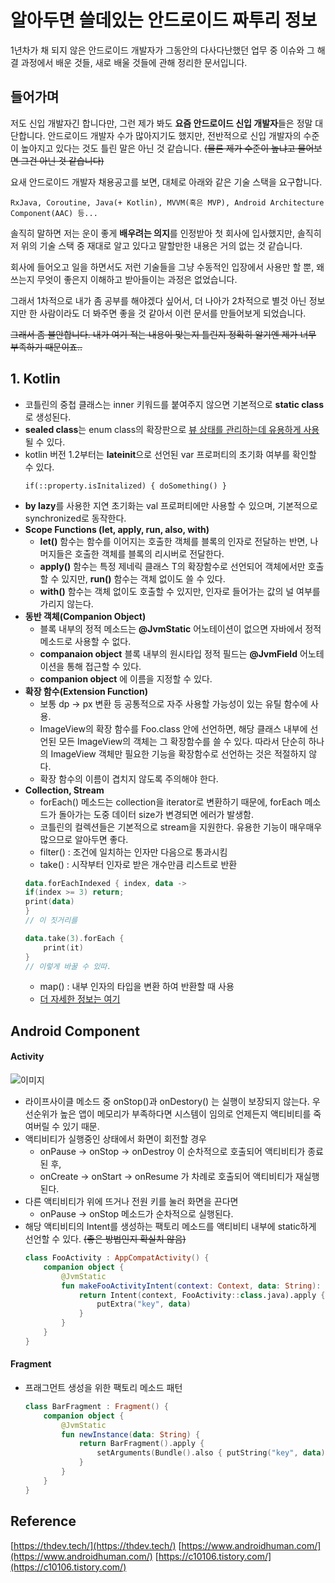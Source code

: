 # 알아두면 쓸데있는 안드로이드 짜투리 정보
1년차가 채 되지 않은 안드로이드 개발자가 그동안의 다사다난했던 업무 중 이슈와 그 해결 과정에서 배운 것들, 새로 배울 것들에 관해 정리한 문서입니다.

## 들어가며
저도 신입 개발자긴 합니다만, 그런 제가 봐도 **요즘 안드로이드 신입 개발자**들은 정말 대단합니다. 안드로이드 개발자 수가 많아지기도 했지만, 전반적으로 신입 개발자의 수준이 높아지고 있다는 것도 틀린 말은 아닌 것 같습니다. ~~(물론 제가 수준이 높냐고 물어보면 그건 아닌 것 같습니다)~~

요새 안드로이드 개발자 채용공고를 보면, 대체로 아래와 같은 기술 스택을 요구합니다.
~~~
RxJava, Coroutine, Java(+ Kotlin), MVVM(혹은 MVP), Android Architecture Component(AAC) 등...
~~~

솔직히 말하면 저는 운이 좋게 **배우려는 의지**를 인정받아 첫 회사에 입사했지만, 솔직히 저 위의 기술 스택 중 재대로 알고 있다고 말할만한 내용은 거의 없는 것 같습니다.

회사에 들어오고 일을 하면서도 저런 기술들을 그냥 수동적인 입장에서 사용만 할 뿐, 왜 쓰는지 무엇이 좋은지 이해하고 받아들이는 과정은 없었습니다.

그래서 1차적으로 내가 좀 공부를 해야겠다 싶어서, 더 나아가 2차적으로 별것 아닌 정보지만 한 사람이라도 더 봐주면 좋을 것 같아서 이런 문서를 만들어보게 되었습니다.

~~그래서 좀 불안합니다. 내가 여기 적는 내용이 맞는지 틀린지 정확히 알기엔 제가 너무 부족하기 때문이죠..~~

## 1. Kotlin
-  코틀린의 중첩 클래스는 inner 키워드를 붙여주지 않으면 기본적으로 **static class**로 생성된다.
-  **sealed class**는 enum class의 확장판으로 [뷰 상태를  관리하는데 유용하게 사용]([https://medium.com/@lazysoul/kotlin-sealed-class%EB%A5%BC-%EC%82%AC%EC%9A%A9%ED%95%9C-ui-%EC%83%81%ED%83%9C-%EA%B4%80%EB%A6%AC-1-3-98cf37207c13](https://medium.com/@lazysoul/kotlin-sealed-class%EB%A5%BC-%EC%82%AC%EC%9A%A9%ED%95%9C-ui-%EC%83%81%ED%83%9C-%EA%B4%80%EB%A6%AC-1-3-98cf37207c13))될 수 있다.
- kotlin 버전 1.2부터는 **lateinit**으로 선언된 var 프로퍼티의 초기화 여부를 확인할 수 있다.
	~~~
	if(::property.isInitalized) { doSomething() }
	~~~
- **by lazy**를 사용한 지연 초기화는 val 프로퍼티에만 사용할 수 있으며, 기본적으로 synchronized로 동작한다.
- **Scope Functions (let, apply, run, also, with)**
	- **let()** 함수는 함수를 이어지는 호출한 객체를 블록의 인자로 전달하는 반면, 나머지들은 호출한 객체를 블록의 리시버로 전달한다.
	- **apply()** 함수는 특정 제네릭 클래스 T의 확장함수로 선언되어 객체에서만 호출할 수 있지만, **run()** 함수는 객체 없이도 쓸 수 있다.
	- **with()** 함수는 객체 없이도 호출할 수 있지만, 인자로 들어가는 값의 널 여부를 가리지 않는다.
- **동반 객체(Companion Object)** 
	- 블록 내부의 정적 메소드는 **@JvmStatic** 어노테이션이 없으면 자바에서 정적 메소드로 사용할 수 없다.
	- **companaion object** 블록 내부의 원시타입 정적 필드는 **@JvmField** 어노테이션을 통해 접근할 수 있다.
	- **companion object** 에 이름을 지정할 수 있다.
- **확장 함수(Extension Function)**
	- 보통 dp -> px 변환 등 공통적으로 자주 사용할 가능성이 있는 유틸 함수에 사용.
	- ImageView의 확장 함수를 Foo.class 안에 선언하면, 해당 클래스 내부에 선언된 모든 ImageView의 객체는 그 확장함수를 쓸 수 있다. 따라서 단순히 하나의 ImageView 객체만 필요한 기능을 확장함수로 선언하는 것은 적절하지 않다.
	- 확장 함수의 이름이 겹치지 않도록 주의해야 한다.
- **Collection, Stream**
	- forEach() 메소드는 collection을 iterator로 변환하기 때문에, forEach 메소드가 돌아가는 도중 데이터 size가 변경되면 에러가 발생함.
	- 코틀린의 컬렉션들은 기본적으로 stream을 지원한다. 유용한 기능이 매우매우 많으므로 알아두면 좋다.
	- filter() : 조건에 일치하는 인자만 다음으로 통과시킴
	- take() : 시작부터 인자로 받은 개수만큼 리스트로 반환
	~~~kotlin
	data.forEachIndexed { index, data ->
	if(index >= 3) return;
	print(data)
	}
	// 이 짓거리를

	data.take(3).forEach {
		print(it)
	}
	// 이렇게 바꿀 수 있따.
	~~~
	 - map() : 내부 인자의 타입을 변환 하여 반환할 때 사용
	 - [더 자세한 정보는 여기](https://namget.tistory.com/entry/Kotlin-%EC%BD%94%ED%8B%80%EB%A6%B0-%EC%8A%A4%ED%8A%B8%EB%A6%BC-%ED%95%A8%EC%88%98-map-flatMap-groupBy-filter-take-drop-first-distinct-zip-joinToString-count-any-none-max-min-average)

## Android Component
#### Activity
![이미지](./art/activity_lifecycle)
- 라이프사이클 메소드 중 onStop()과 onDestory() 는 실행이 보장되지 않는다. 우선순위가 높은 앱이 메모리가 부족하다면 시스템이 임의로 언제든지 액티비티를 죽여버릴 수 있기 때문.
- 액티비티가 실행중인 상태에서 화면이 회전할 경우
	- onPause -> onStop -> onDestroy 이 순차적으로 호출되어 액티비티가 종료된 후,
	- onCreate -> onStart -> onResume 가 차례로 호출되어 액티비티가 재실행된다.
- 다른 액티비티가 위에 뜨거나 전원 키를 눌러 화면을 끈다면
	- onPause -> onStop 메소드가 순차적으로 실행된다. 
- 해당 액티비티의 Intent를 생성하는 팩토리 메소드를 액티비티 내부에 static하게 선언할 수 있다. ~~(좋은 방법인지 확실치 않음)~~
	~~~kotlin
	class FooActivity : AppCompatActivity() {
		companion object {
			@JvmStatic
			fun makeFooActivityIntent(context: Context, data: String): Intent {
				return Intent(context, FooActivity::class.java).apply {
					putExtra("key", data)
				}
			}
		}
	}
	~~~

#### Fragment
- 프래그먼트 생성을 위한 팩토리 메소드 패턴
	~~~kotlin
	class BarFragment : Fragment() {
		companion object {
			@JvmStatic
			fun newInstance(data: String) {
				return BarFragment().apply {
					setArguments(Bundle().also { putString("key", data) })
				}
			}
		}
	}
	~~~
## Reference
[https://thdev.tech/](https://thdev.tech/)
[https://www.androidhuman.com/](https://www.androidhuman.com/)
[https://c10106.tistory.com/](https://c10106.tistory.com/)
